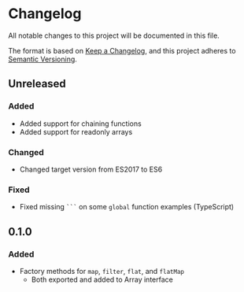 # Changelog

All notable changes to this project will be documented in this file.

The format is based on [Keep a Changelog](https://keepachangelog.com/en/1.0.0/),
and this project adheres to [Semantic Versioning](https://semver.org/spec/v2.0.0.html).

## Unreleased

### Added

- Added support for chaining functions
- Added support for readonly arrays

### Changed

- Changed target version from ES2017 to ES6

### Fixed

- Fixed missing ` ``` ` on some `global` function examples (TypeScript)

## 0.1.0

### Added

- Factory methods for `map`, `filter`, `flat`, and `flatMap`
  - Both exported and added to Array interface
